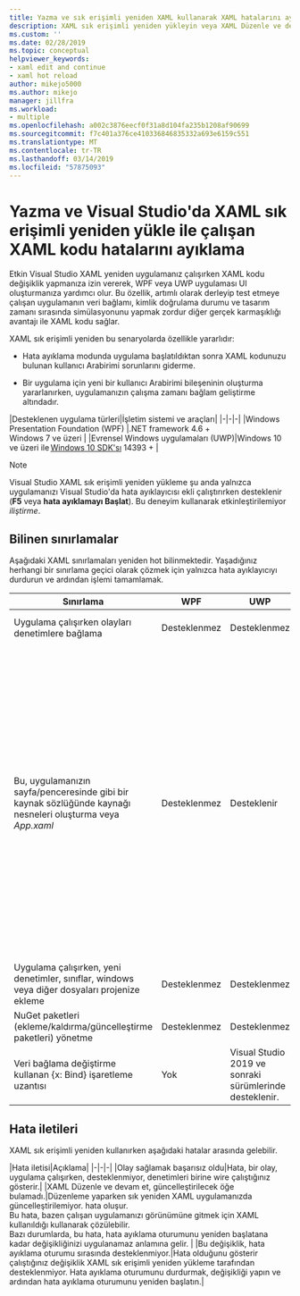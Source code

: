 ```yaml
---
title: Yazma ve sık erişimli yeniden XAML kullanarak XAML hatalarını ayıklama
description: XAML sık erişimli yeniden yükleyin veya XAML Düzenle ve devam et, uygulama çalıştırılırken XAML kodunuzu değişiklik yapmanızı sağlar
ms.custom: ''
ms.date: 02/28/2019
ms.topic: conceptual
helpviewer_keywords:
- xaml edit and continue
- xaml hot reload
author: mikejo5000
ms.author: mikejo
manager: jillfra
ms.workload:
- multiple
ms.openlocfilehash: a002c3876eecf0f31a8d104fa235b1208af90699
ms.sourcegitcommit: f7c401a376ce410336846835332a693e6159c551
ms.translationtype: MT
ms.contentlocale: tr-TR
ms.lasthandoff: 03/14/2019
ms.locfileid: "57875093"
---
```

# <a name="write-and-debug-running-xaml-code-with-xaml-hot-reload-in-visual-studio"></a>Yazma ve Visual Studio'da XAML sık erişimli yeniden yükle ile çalışan XAML kodu hatalarını ayıklama

Etkin Visual Studio XAML yeniden uygulamanız çalışırken XAML kodu değişiklik yapmanıza izin vererek, WPF veya UWP uygulaması UI oluşturmanıza yardımcı olur. Bu özellik, artımlı olarak derleyip test etmeye çalışan uygulamanın veri bağlamı, kimlik doğrulama durumu ve tasarım zamanı sırasında simülasyonunu yapmak zordur diğer gerçek karmaşıklığı avantajı ile XAML kodu sağlar.

XAML sık erişimli yeniden bu senaryolarda özellikle yararlıdır:

* Hata ayıklama modunda uygulama başlatıldıktan sonra XAML kodunuzu bulunan kullanıcı Arabirimi sorunlarını giderme.

* Bir uygulama için yeni bir kullanıcı Arabirimi bileşeninin oluşturma yararlanırken, uygulamanızın çalışma zamanı bağlam geliştirme altındadır.

|Desteklenen uygulama türleri|İşletim sistemi ve araçları|
|-|-|-|
|Windows Presentation Foundation (WPF) |.NET framework 4.6 +</br>Windows 7 ve üzeri |
|Evrensel Windows uygulamaları (UWP)|Windows 10 ve üzeri ile [Windows 10 SDK'sı](https://developer.microsoft.com/windows/downloads/windows-10-sdk) 14393 + |

> [!NOTE]
> Visual Studio XAML sık erişimli yeniden yükleme şu anda yalnızca uygulamanızı Visual Studio'da hata ayıklayıcısı ekli çalıştırırken desteklenir (**F5** veya **hata ayıklamayı Başlat**). Bu deneyim kullanarak etkinleştirilemiyor *iliştirme*.

## <a name="known-limitations"></a>Bilinen sınırlamalar

Aşağıdaki XAML sınırlamaları yeniden hot bilinmektedir. Yaşadığınız herhangi bir sınırlama geçici olarak çözmek için yalnızca hata ayıklayıcıyı durdurun ve ardından işlemi tamamlamak.

|Sınırlama|WPF|UWP|Notlar|
|-|-|-|-|
|Uygulama çalışırken olayları denetimlere bağlama|Desteklenmez|Desteklenmez|Hata bakın: *Olay sağlamak başarısız oldu*|
|Bu, uygulamanızın sayfa/penceresinde gibi bir kaynak sözlüğünde kaynağı nesneleri oluşturma veya *App.xaml*|Desteklenmez|Desteklenir|Örnek: ekleme bir ```SolidColorBrush``` olarak kullanmak için bir kaynak sözlüğüne bir ```StaticResource```.</br>Not: Statik kaynaklar, stil dönüştürücüleri ve diğer öğeleri bir kaynak sözlüğüne yazılan XAML sık erişimli yeniden kullanırken uygulanan ve kullanılan olabilir. Yalnızca kaynak oluşturulması desteklenmiyor.</br> Kaynak sözlüğünü değiştirme ```Source``` özelliği.| 
|Uygulama çalışırken, yeni denetimler, sınıflar, windows veya diğer dosyaları projenize ekleme|Desteklenmez|Desteklenmez|Hiçbiri|
|NuGet paketleri (ekleme/kaldırma/güncelleştirme paketleri) yönetme|Desteklenmez|Desteklenmez|Hiçbiri|
|Veri bağlama değiştirme kullanan {x: Bind} işaretleme uzantısı|Yok|Visual Studio 2019 ve sonraki sürümlerinde desteklenir.|Visual Studio 2018 veya önceki sürümlerde desteklenmiyor|

## <a name="error-messages"></a>Hata iletileri

XAML sık erişimli yeniden kullanırken aşağıdaki hatalar arasında gelebilir.

|Hata iletisi|Açıklama|
|-|-|-|
|Olay sağlamak başarısız oldu|Hata, bir olay, uygulama çalışırken, desteklenmiyor, denetimleri birine wire çalıştığınız gösterir.|
|XAML Düzenle ve devam et, güncelleştirilecek öğe bulamadı.|Düzenleme yaparken sık yeniden XAML uygulamanızda güncelleştirilemiyor. hata oluşur.</br> Bu hata, bazen çalışan uygulamanızı görünümüne gitmek için XAML kullanıldığı kullanarak çözülebilir.</br> Bazı durumlarda, bu hata, hata ayıklama oturumunu yeniden başlatana kadar değişikliğinizi uygulanamaz anlamına gelir. |
|Bu değişiklik, hata ayıklama oturumu sırasında desteklenmiyor.|Hata olduğunu gösterir çalıştığınız değişiklik XAML sık erişimli yeniden yükleme tarafından desteklenmiyor. Hata ayıklama oturumunu durdurmak, değişikliği yapın ve ardından hata ayıklama oturumunu yeniden başlatın.|